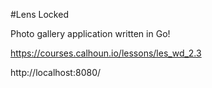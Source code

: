 #Lens Locked

Photo gallery application written in Go!

https://courses.calhoun.io/lessons/les_wd_2.3

http://localhost:8080/